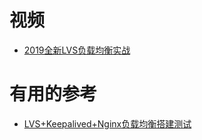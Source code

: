 




# 视频

* [2019全新LVS负载均衡实战](https://www.bilibili.com/video/av33613512?from=search&seid=13668291340428095101)



# 有用的参考

* [LVS+Keepalived+Nginx负载均衡搭建测试](https://blog.51cto.com/3241766/2094750)
